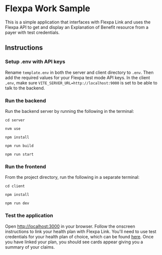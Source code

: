 # Flexpa Work Sample

This is a simple application that interfaces with Flexpa Link and uses the Flexpa API to get and display an Explanation of Benefit resource from a payer with test credentials.

## Instructions

### Setup .env with API keys

Rename `template.env` in both the server and client directory to `.env`. Then add the required values for your Flexpa test mode API keys. In the client `,env`, make sure `VITE_SERVER_URL=http://localhost:9000` is set to be able to talk to the backend.

### Run the backend

Run the backend server by running the following in the terminal:

```
cd server

nvm use

npm install

npm run build

npm run start
```

### Run the frontend

From the project directory, run the following in a separate terminal:

```
cd client

npm install

npm run dev
```

### Test the application

Open [http://localhost:3000](http://localhost:3000) in your browser. Follow the onscreen instructions to link your health plan with Flexpa Link. You'll need to use test credentials for your health plan of choice, which can be found [here](https://www.flexpa.com/docs/getting-started/test-mode#test-credentials). Once you have linked your plan, you should see cards appear giving you a summary of your claims.
